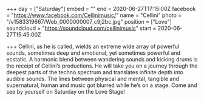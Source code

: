 +++
day = ["Saturday"]
embed = ""
end = 2020-06-27T17:15:00Z
facebook = "https://www.facebook.com/Cellinimusic/"
name = "Cellini"
photo = "/v1583319667/Web_0000000007_c9j2bc.jpg"
position = ["Love"]
soundcloud = "https://soundcloud.com/cellinimusic"
start = 2020-06-27T15:45:00Z

+++
Cellini, as he is called, wields an extreme wide array of powerful sounds, sometimes deep and emotional, yet sometimes powerful and ecstatic. A harmonic blend between wandering sounds and kicking drums is the receipt of Cellini’s productions. He will take you on a journey through the deepest parts of the techno spectrum and translates infinite depth into audible sounds. The lines between physical and mental, tangible and supernatural, human and music got blurred while he’s on a stage. Come and see by yourself on Saturday on the Love Stage!